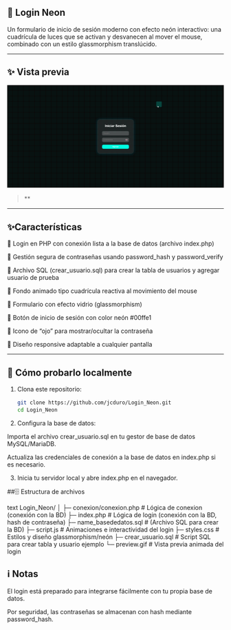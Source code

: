 ## 💫 Login Neon
Un formulario de inicio de sesión moderno con efecto neón interactivo:
una cuadrícula de luces que se activan y desvanecen al mover el mouse,
combinado con un estilo glassmorphism translúcido.

---

## ✨ Vista previa

![Login Neon Preview](preview.gif)

> **

---

## ✨Características

🔹 Login en PHP con conexión lista a la base de datos (archivo index.php)

🔹 Gestión segura de contraseñas usando password_hash y password_verify

🔹 Archivo SQL (crear_usuario.sql) para crear la tabla de usuarios y agregar usuario de prueba

🔹 Fondo animado tipo cuadrícula reactiva al movimiento del mouse

🔹 Formulario con efecto vidrio (glassmorphism)

🔹 Botón de inicio de sesión con color neón #00ffe1

🔹 Icono de “ojo” para mostrar/ocultar la contraseña

🔹 Diseño responsive adaptable a cualquier pantalla

---

## 🚀 Cómo probarlo localmente

1. Clona este repositorio:
   ```bash
   git clone https://github.com/jcduro/Login_Neon.git
   cd Login_Neon


2. Configura la base de datos:

Importa el archivo crear_usuario.sql en tu gestor de base de datos MySQL/MariaDB.

Actualiza las credenciales de conexión a la base de datos en index.php si es necesario.

3. Inicia tu servidor local y abre index.php en el navegador.

##🗄️ Estructura de archivos
   
text
Login_Neon/
│
├─ conexion/conexion.php  # Lógica de conexion (conexión con la BD)
├─ index.php              # Lógica de login (conexión con la BD, hash de contraseña)
├─ name_basededatos.sql   # (Archivo SQL para crear la BD)
├─ script.js              # Animaciones e interactividad del login
├─ styles.css             # Estilos y diseño glassmorphism/neón
├─ crear_usuario.sql      # Script SQL para crear tabla y usuario ejemplo
└─ preview.gif            # Vista previa animada del login


## ℹ️ Notas
El login está preparado para integrarse fácilmente con tu propia base de datos.

Por seguridad, las contraseñas se almacenan con hash mediante password_hash.
